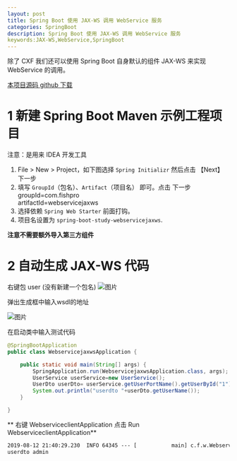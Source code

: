 ```yaml
---
layout: post
title: Spring Boot 使用 JAX-WS 调用 WebService 服务
categories: SpringBoot
description: Spring Boot 使用 JAX-WS 调用 WebService 服务
keywords:JAX-WS,WebService,SpringBoot
---
```


除了 CXF 我们还可以使用 Spring Boot 自身默认的组件 JAX-WS 来实现 WebService 的调用。



[本项目源码 github 下载 ](https://github.com/fishpro/spring-boot-study/tree/master/spring-boot-study-webservicejaxws)
   
# 1 新建 Spring Boot Maven 示例工程项目
注意：是用来 IDEA 开发工具
1. File > New > Project，如下图选择 `Spring Initializr` 然后点击 【Next】下一步
2. 填写 `GroupId`（包名）、`Artifact`（项目名） 即可。点击 下一步
    groupId=com.fishpro   
    artifactId=webservicejaxws
3. 选择依赖 `Spring Web Starter` 前面打钩。
4. 项目名设置为 `spring-boot-study-webservicejaxws`.

**注意不需要额外导入第三方组件**

# 2 自动生成 JAX-WS 代码
右键包 user (没有新建一个包名)
![图片](https://www.cnblogs.com/images/cnblogs_com/fishpro/1453719/o_webservice3.jpg)

弹出生成框中输入wsdl的地址

![图片](https://www.cnblogs.com/images/cnblogs_com/fishpro/1453719/o_webservice2.jpg)

在启动类中输入测试代码

```java
@SpringBootApplication
public class WebservicejaxwsApplication {

    public static void main(String[] args) {
        SpringApplication.run(WebservicejaxwsApplication.class, args);
        UserService userService=new UserService();
        UserDto userDto= userService.getUserPortName().getUserById("1");
        System.out.println("userdto "+userDto.getUserName());
    }

}
```

**
右键 WebserviceclientApplication 点击 Run WebserviceclientApplication**

```cmd
2019-08-12 21:40:29.230  INFO 64345 --- [           main] c.f.w.WebservicejaxwsApplication         : Started WebservicejaxwsApplication in 2.087 seconds (JVM running for 2.765)
userdto admin
```